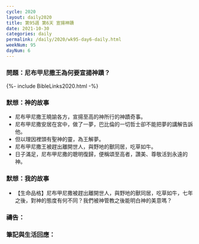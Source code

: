 ```yaml
---
cycle: 2020
layout: daily2020
title: 第95週 第6天 宣揚神蹟
date: 2021-10-30
categories: daily
permalink: /daily/2020/wk95-day6-daily.html
weekNum: 95
dayNum: 6
---
```


### 問題：尼布甲尼撒王為何要宣揚神蹟？

{%- include BibleLinks2020.html -%}

### 默想：神的故事
+ 尼布甲尼撒王曉諭各方，宣揚至高的神所行的神蹟奇事。
+ 尼布甲尼撒安居在宮中，做了一夢，巴比倫的一切哲士卻不能把夢的講解告訴他。
+ 但以理因裡頭有聖神的靈，為王解夢。
+ 尼布甲尼撒王被趕出離開世人，與野地的獸同居，吃草如牛。
+ 日子滿足，尼布甲尼撒的聰明復歸，便稱頌至高者，讚美、尊敬活到永遠的神。

### 默想：我的故事
+ 【生命品格】尼布甲尼撒被趕出離開世人，與野地的獸同居，吃草如牛，七年之後，對神的態度有何不同？我們被神管教之後能明白神的美意嗎？

### 禱告：

### 筆記與生活回應：
